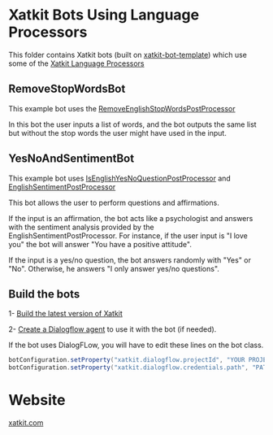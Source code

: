 # Xatkit Bots Using Language Processors
This folder contains Xatkit bots (built on [xatkit-bot-template](https://github.com/xatkit-bot-platform/xatkit-bot-template/)) which use some of the [Xatkit Language Processors](https://github.com/xatkit-bot-platform/xatkit/wiki/Processors)

## RemoveStopWordsBot

This example bot uses the [RemoveEnglishStopWordsPostProcessor](https://github.com/xatkit-bot-platform/xatkit-runtime/blob/master/src/main/java/com/xatkit/core/recognition/processor/RemoveEnglishStopWordsPostProcessor.java)

In this bot the user inputs a list of words, and the bot outputs the same list but without the stop words the user might have used in the input.

## YesNoAndSentimentBot

This example bot uses [IsEnglishYesNoQuestionPostProcessor](https://github.com/xatkit-bot-platform/xatkit-runtime/blob/master/src/main/java/com/xatkit/core/recognition/processor/IsEnglishYesNoQuestionPostProcessor.java) and [EnglishSentimentPostProcessor](https://github.com/xatkit-bot-platform/xatkit-runtime/blob/master/src/main/java/com/xatkit/core/recognition/processor/EnglishSentimentPostProcessor.java)

This bot allows the user to perform questions and affirmations.

If the input is an affirmation, the bot acts like a psychologist and answers with the sentiment analysis provided by the EnglishSentimentPostProcessor. For instance, if the user input is "I love you" the bot will answer "You have a positive attitude".

If the input is a yes/no question, the bot answers randomly with "Yes" or "No". Otherwise, he answers "I only answer yes/no questions".

## Build the bots

1- [Build the latest version of Xatkit](https://github.com/xatkit-bot-platform/xatkit/wiki/Build-Xatkit)

2- [Create a Dialogflow agent](https://github.com/xatkit-bot-platform/xatkit/wiki/Integrating-DialogFlow) to use it with the bot (if needed).

If the bot uses DialogFLow, you will have to edit these lines on the bot class.
```java
botConfiguration.setProperty("xatkit.dialogflow.projectId", "YOUR PROJECT ID");
botConfiguration.setProperty("xatkit.dialogflow.credentials.path", "PATH TO YOUR DIALOGFLOW CREDENTIALS");
```

# Website

[xatkit.com](https://xatkit.com/)
